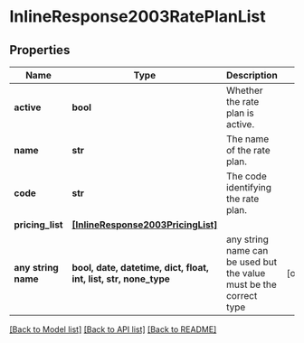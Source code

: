 # InlineResponse2003RatePlanList


## Properties
Name | Type | Description | Notes
------------ | ------------- | ------------- | -------------
**active** | **bool** | Whether the rate plan is active. | 
**name** | **str** | The name of the rate plan. | 
**code** | **str** | The code identifying the rate plan. | 
**pricing_list** | [**[InlineResponse2003PricingList]**](InlineResponse2003PricingList.md) |  | 
**any string name** | **bool, date, datetime, dict, float, int, list, str, none_type** | any string name can be used but the value must be the correct type | [optional]

[[Back to Model list]](../README.md#documentation-for-models) [[Back to API list]](../README.md#documentation-for-api-endpoints) [[Back to README]](../README.md)



